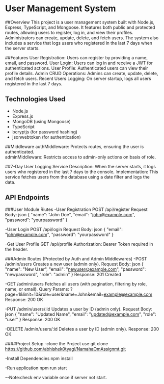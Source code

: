 # User Management System

##Overview
This project is a user management system built with Node.js, Express, TypeScript, and Mongoose. It features both public and protected routes, allowing users to register, log in, and view their profiles. Administrators can create, update, delete, and fetch users. The system also includes a service that logs users who registered in the last 7 days when the server starts.

##Features
User Registration: Users can register by providing a name, email, and password.
User Login: Users can log in and receive a JWT for authenticated actions.
User Profile: Authenticated users can view their profile details.
Admin CRUD Operations: Admins can create, update, delete, and fetch users.
Recent Users Logging: On server startup, logs all users registered in the last 7 days.

## Technologies Used

- Node.js
- Express.js
- MongoDB (using Mongoose)
- TypeScript
- bcryptjs (for password hashing)
- jsonwebtoken (for authentication)

##Middleware
authMiddleware: Protects routes, ensuring the user is authenticated.      
adminMiddleware: Restricts access to admin-only actions on basis of role.

##7-Day User Logging Service
Description: When the server starts, it logs users who registered in the last 7 days to the console.
Implementation: This service fetches users from the database using a date filter and logs the data.

## API Endpoints
###User Module Riutes
-User Registration
  POST /api/register
  Request Body:
  json
  {
    "name": "John Doe",
    "email": "john@example.com",
    "password": "yourpassword"
  }

-User Login
  POST /api/login
  Request Body:
  json
  {
    "email": "john@example.com",
    "password": "yourpassword"
  }
  
-Get User Profile
  GET /api/profile
  Authorization: Bearer Token required in the header.


###Admin Routes (Protected by Auth and Admin Middlewares)
-POST /admin/users
Creates a new user (admin only).
Request Body:
json
{
  "name": "New User",
  "email": "newuser@example.com",
  "password": "newpassword",
  "role": "admin"
}
Response: 201 Created

-GET /admin/users
Fetches all users (with pagination, filtering by role, name, or email).
Query Params: ?page=1&limit=10&role=user&name=John&email=example@example.com
Response: 200 OK

-PUT /admin/users/:id
Updates a user by ID (admin only).
Request Body:
json
{
  "name": "Updated Name",
  "email": "updated@example.com",
  "role": "user"
}
Response: 200 OK

-DELETE /admin/users/:id
Deletes a user by ID (admin only).
Response: 200 OK


####Project Setup
-clone the Project 
use git clone https://github.com/abhishek0tyagi/NamahaOmAssignmt.git

-Install Dependencies
npm install

-Run application
npm run start
  
--Note:check env variable once if server not start.